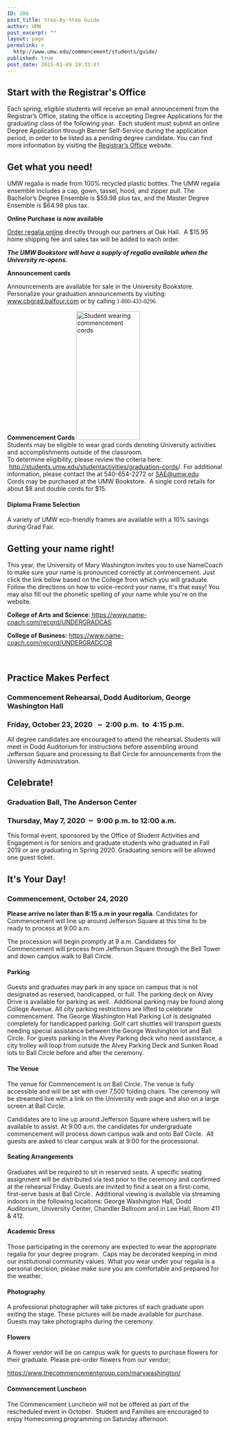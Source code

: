 ```yaml
---
ID: 206
post_title: Step-By-Step Guide
author: UMW
post_excerpt: ""
layout: page
permalink: >
  http://www.umw.edu/commencement/students/guide/
published: true
post_date: 2015-01-09 19:33:47
---
```

<h2>Start with the Registrar's Office</h2>
Each spring, eligible students will receive an email announcement from the Registrar’s Office, stating the office is accepting Degree Applications for the graduating class of the following year.  Each student must submit an online Degree Application through Banner Self-Service during the application period, in order to be listed as a pending degree candidate. You can find more information by visiting the <a href="http://academics.umw.edu/registrar/graduation-information/">Registrar’s Office</a> website.
<h2>Get what you need!</h2>
<div>

UMW regalia is made from 100% recycled plastic bottles. The UMW regalia ensemble includes a cap, gown, tassel, hood, and zipper pull. The Bachelor’s Degree Ensemble is $59.98 plus tax, and the Master Degree Ensemble is $64.98 plus tax.

<strong>Online Purchase is now available</strong>

</div>
<div>

<a href="https://umw.shopoakhalli.com/purchasewizard/Welcome">Order regalia online</a> directly through our partners at Oak Hall.  A $15.95 home shipping fee and sales tax will be added to each order.

<strong><em>The UMW Bookstore will have a supply of regalia available when the University re-opens.</em></strong>

<strong>Announcement cards</strong>

Announcements are available for sale in the University Bookstore. Personalize your graduation announcements by visiting: <a href="http://www.cbgrad.balfour.com">www.cbgrad.balfour.com</a> or by calling<span style="color: #212121;font-family: 'Times New Roman',serif"> 1-800-433-0296.</span>
<div><strong>Commencement Cords</strong>
<a href="http://www.umw.edu/commencement/wp-content/uploads/sites/13/2015/01/cordscrop.png"><img class="alignright wp-image-467 size-medium" src="http://www.umw.edu/commencement/wp-content/uploads/sites/13/2015/01/cordscrop-148x300.png" alt="Student wearing commencement cords" width="148" height="300" /></a></div>
<div>Students may be eligible to wear grad cords denoting University activities and accomplishments outside of the classroom.</div>
<div>To determine eligibility, please review the criteria here:  <a href="https://students.umw.edu/studentactivities/graduation-cords/">http://students.umw.edu/studentactivities/graduation-cords</a>/. For additional information, please contact the at 540-654-2272 or <a href="mailto:SAE@umw.edu">SAE@umw.edu</a></div>
<div>Cords may be purchased at the UMW Bookstore.  A single cord retails for about $8 and double cords for $15.</div>
<h4>Diploma Frame Selection</h4>
A variety of UMW eco-friendly frames are available with a 10% savings during Grad Fair.
<h2>Getting your name right!</h2>
This year, the University of Mary Washington invites you to use NameCoach to make sure your name is pronounced correctly at commencement. Just click the link below based on the College from which you will graduate. Follow the directions on how to voice-record your name, it's that easy! You may also fill out the phonetic spelling of your name while you're on the website.

<strong>College of Arts and Science</strong>: https://www.name-coach.com/record/UNDERGRADCAS

<strong>College of Business:</strong> https://www.name-coach.com/record/UNDERGRADCOB

</div>
&nbsp;
<h2>Practice Makes Perfect</h2>
<h3>Commencement Rehearsal, Dodd Auditorium, George Washington Hall</h3>
<h3>Friday, October 23, 2020   ~  2:00 p.m.  to  4:15 p.m.</h3>
All degree candidates are encouraged to attend the rehearsal<em><strong>. </strong></em> Students will meet in Dodd Auditorium for instructions before assembling around Jefferson Square and processing to Ball Circle for announcements from the University Administration.
<div>
<h2>Celebrate!</h2>
</div>
<h3>Graduation Ball, The Anderson Center</h3>
<h3>Thursday, May 7, 2020  ~  9:00 p.m. to 12:00 a.m.</h3>
This formal event, sponsored by the Office of Student Activities and Engagement is for seniors and graduate students who graduated in Fall 2019 or are graduating in Spring 2020. Graduating seniors will be allowed one guest ticket.
<h2>It's Your Day!</h2>
<h3>Commencement, October 24, 2020</h3>
<strong>Please arrive no later than 8:15 a.m in your regalia</strong>. Candidates for Commencement will line up around Jefferson Square at this time to be ready to process at 9:00 a.m.

The procession will begin promptly at 9 a.m. Candidates for Commencement will process from Jefferson Square through the Bell Tower and down campus walk to Ball Circle.
<h4>Parking</h4>
Guests and graduates may park in any space on campus that is not designated as reserved, handicapped, or full. The parking deck on Alvey Drive is available for parking as well.  Additional parking may be found along College Avenue. All city parking restrictions are lifted to celebrate commencement. The George Washington Hall Parking Lot is designated completely for handicapped parking. Golf cart shuttles will transport guests needing special assistance between the George Washington lot and Ball Circle. For guests parking in the Alvey Parking deck who need assistance, a city trolley will loop from outside the Alvey Parking Deck and Sunken Road lots to Ball Circle before and after the ceremony.
<h4>The Venue</h4>
The venue for Commencement is on Ball Circle. The venue is fully accessible and will be set with over 7,500 folding chairs. The ceremony will be streamed live with a link on the University web page and also on a large screen at Ball Circle.

Candidates are to line up around Jefferson Square where ushers will be available to assist. At 9:00 a.m. the candidates for undergraduate commencement will process down campus walk and onto Ball Circle.  All guests are asked to clear campus walk at 9:00 for the processional.
<h4>Seating Arrangements</h4>
Graduates will be required to sit in reserved seats. A specific seating assignment will be distributed via text prior to the ceremony and confirmed at the rehearsal Friday. Guests are invited to find a seat on a first-come, first-serve basis at Ball Circle.  Additional viewing is available via streaming indoors in the following locaitons: George Washington Hall, Dodd Auditorium, University Center, Chandler Ballroom and in Lee Hall, Room 411 &amp; 412.
<h4>Academic Dress</h4>
Those participating in the ceremony are expected to wear the appropriate regalia for your degree program.  Caps may be decorated keeping in mind our institutional community values. What you wear under your regalia is a personal decision; please make sure you are comfortable and prepared for the weather.
<h4>Photography</h4>
A professional photographer will take pictures of each graduate upon exiting the stage. These pictures will be made available for purchase. Guests may take photographs during the ceremony.
<h4>Flowers</h4>
A flower vendor will be on campus walk for guests to purchase flowers for their graduate. Please pre-order flowers from our vendor;

<a href="https://www.thecommencementgroup.com/marywashington/">https://www.thecommencementgroup.com/marywashington/</a>
<h4>Commencement Luncheon</h4>
The Commencement Luncheon will not be offered as part of the rescheduled event in October.  Student and Families are encouraged to enjoy Homecoming programming on Saturday afternoon.